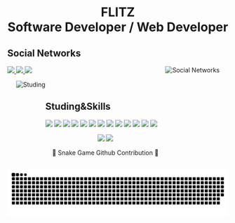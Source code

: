<h1 align="center">
  FLITZ<br>Software Developer / Web Developer</h1>
<h2> Social Networks</h2>
<img align='right' height='200' style="margin-right:20px" src='https://raw.githubusercontent.com/MosFazli/MosFazli/main/assets/zeig-infotech-seo-gif.gif' alt='Social Networks'>

<p>
  <a href="mailto:harry0937519@gmail.com">
    <img src="https://img.shields.io/badge/Gmail-D14836?style=for-the-badge&logo=gmail&logoColor=white">
  </a>
  <a href="https://www.instagram.com/flitz_tw/">
    <img src="https://img.shields.io/badge/instagram-white?style=for-the-badge&logo=instagram">
  </a>
    <a href="https://github.com/FlitzDev">
    <img src="https://img.shields.io/badge/github-gray?style=for-the-badge&logo=github&logoColor=white">
  </a>
</p>

<img align='left' height='200' style="margin-left:20px" src='https://raw.githubusercontent.com/MosFazli/MosFazli/main/assets/programmer.gif' alt='Studing'>

<br>
<h2>Studing&Skills</h2>

<p align="left">
    <img src="https://img.shields.io/badge/React-20232A?style=for-the-badge&logo=react&logoColor=61DAFB" />
  <img src="https://img.shields.io/badge/JavaScript-323330?style=for-the-badge&logo=javascript&logoColor=F7DF1E" />
  <img src="https://img.shields.io/badge/html5-gray?logo=html5&style=for-the-badge" />
  <img src="https://img.shields.io/badge/css3-blue?logo=css3&style=for-the-badge" />
  <img src="https://img.shields.io/badge/Node.js-339933?style=for-the-badge&logo=nodedotjs&logoColor=white" />
  <img src="https://img.shields.io/badge/MongoDB-4EA94B?style=for-the-badge&logo=mongodb&logoColor=white" />
  <img src="https://img.shields.io/badge/python-yellow?logo=python&style=for-the-badge" />
  <img src="https://img.shields.io/badge/c++-blue?logo=cplusplus&style=for-the-badge" />
  <img src="https://img.shields.io/badge/c-blue?logo=c&style=for-the-badge" />
  <img src="https://img.shields.io/badge/typescript-gray?logo=typescript&style=for-the-badge" />
  <img src="https://img.shields.io/badge/Amazon_AWS-FF9900?style=for-the-badge&logo=amazonaws&logoColor=white" />
  <img src="https://img.shields.io/badge/Cloudflare-F38020?style=for-the-badge&logo=Cloudflare&logoColor=white" />
  <img src="https://img.shields.io/badge/Vercel-2C2F31?style=for-the-badge&logo=vercel&logoColor=white" />
  </a>
</p>

<div align="center">
  <img height="150px" src="https://github-readme-stats.vercel.app/api?username=FlitzDev&show_icons=true&theme=highcontrast" />
  <img height="150px" src="https://github-readme-stats.vercel.app/api/top-langs/?username=FlitzDev&hide=html&layout=compact&theme=highcontrast" />
 </div>
 <p  align="center">
  <p align = center>🐍 Snake Game Github Contribution 🐍</p>
  <img src="github-user-contribution.svg">
</p>
